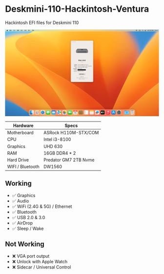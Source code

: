 # Deskmini-110-Hackintosh-Ventura

Hackintosh EFI files for Deskmini 110

![](screenshots.png)

| Hardware         | Specs                 |
| ---------------- | --------------------- |
| Motherboard      | ASRock H110M-STX/COM  |
| CPU              | Intel i3-8100         |
| Graphics         | UHD 630               |
| RAM              | 16GB DDR4 * 2         |
| Hard Drive       | Predator GM7 2TB Nvme |
| WIFI / Bluetooth | DW1560                |

## Working

- ✅ Graphics
- ✅ Audio
- ✅ WiFi (2.4G & 5G) / Ethernet
- ✅ Bluetooth
- ✅ USB 2.0 & 3.0
- ✅ AirDrop
- ✅ Sleep / Wake

## Not Working

- ❌ VGA port output
- ❌ Unlock with Apple Watch
- ❌ Sidecar / Universal Control

